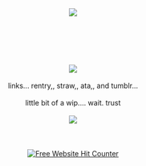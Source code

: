 <div align=center><img src="https://noneofurbuisnessgrraaaa.carrd.co/assets/images/gallery01/8ce79e70.gif?v=07360a13"/>

<br></br>
<br></br>
<div align=center><img src="https://noneofurbuisnessgrraaaa.carrd.co/assets/images/gallery01/0fb94317.jpg?v=0826bf24"/>
<br></br>
links... rentry,, straw,, ata,, and tumblr...
<br></br>
little bit of a wip.... wait. trust
<br></br>
<div align=center><img src="https://noneofurbuisnessgrraaaa.carrd.co/assets/images/gallery01/d88d90ce.png?v=07360a13"/>
<br></br>
<br></br>
<div align='center'><a href='https://www.free-website-hit-counter.com'><img src='https://www.free-website-hit-counter.com/zc.php?d=4&id=4153&s=55' border='0' alt='Free Website Hit Counter'>

